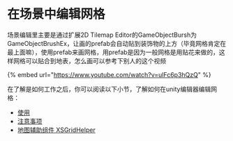 # 在场景中编辑网格

场景编辑里主要是通过扩展2D Tilemap Editor的GameObjectBursh为GameObjectBrushEx，让画的prefab会自动贴到装饰物的上方（毕竟网格肯定在最上面嘛），使用prefab来画网格，用prefab是因为一般网格是用贴花来做的，这样网格可以贴合到地表，怎么画可以参考下别人的这个视频

{% embed url="https://www.youtube.com/watch?v=ulFc6p3hQzQ" %}

在了解是如何工作之后，你可以阅读以下小节，了解如何在unity编辑器编辑网格：

* [使用](shi-yong.md)
* [注意事项](zhu-yi-shi-xiang.md)
* [地图辅助组件 XSGridHelper](di-tu-fu-zhu-zu-jian-xsgridhelper.md)
